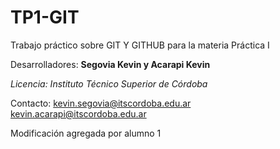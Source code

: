 # TP1-GIT

Trabajo práctico sobre GIT Y GITHUB para la materia Práctica I

Desarrolladores: **Segovia Kevin y Acarapi Kevin**

*Licencia: Instituto Técnico Superior de Córdoba*

Contacto: kevin.segovia@itscordoba.edu.ar
          kevin.acarapi@itscordoba.edu.ar

Modificación agregada por alumno 1